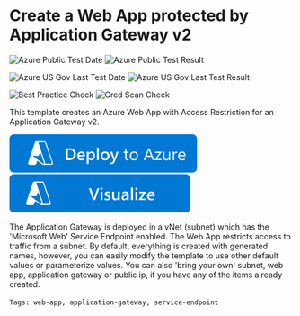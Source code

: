 # Create a Web App protected by Application Gateway v2

![Azure Public Test Date](https://azurequickstartsservice.blob.core.windows.net/badges/201-web-app-with-app-gateway-v2/PublicLastTestDate.svg)
![Azure Public Test Result](https://azurequickstartsservice.blob.core.windows.net/badges/201-web-app-with-app-gateway-v2/PublicDeployment.svg)

![Azure US Gov Last Test Date](https://azurequickstartsservice.blob.core.windows.net/badges/201-web-app-with-app-gateway-v2/FairfaxLastTestDate.svg)
![Azure US Gov Last Test Result](https://azurequickstartsservice.blob.core.windows.net/badges/201-web-app-with-app-gateway-v2/FairfaxDeployment.svg)

![Best Practice Check](https://azurequickstartsservice.blob.core.windows.net/badges/201-web-app-with-app-gateway-v2/BestPracticeResult.svg)
![Cred Scan Check](https://azurequickstartsservice.blob.core.windows.net/badges/201-web-app-with-app-gateway-v2/CredScanResult.svg)

This template creates an Azure Web App with Access Restriction for an Application Gateway v2.

[![Deploy To Azure](https://raw.githubusercontent.com/Azure/azure-quickstart-templates/master/1-CONTRIBUTION-GUIDE/images/deploytoazure.svg?sanitize=true)](https://portal.azure.com/#create/Microsoft.Template/uri/https%3A%2F%2Fraw.githubusercontent.com%2FAzure%2Fazure-quickstart-templates%2Fmaster%2F201-web-app-with-app-gateway-v2%2Fazuredeploy.json)
[![Visualize](https://raw.githubusercontent.com/Azure/azure-quickstart-templates/master/1-CONTRIBUTION-GUIDE/images/visualizebutton.svg?sanitize=true)](http://armviz.io/#/?load=https%3A%2F%2Fraw.githubusercontent.com%2FAzure%2Fazure-quickstart-templates%2Fmaster%2F201-web-app-with-app-gateway-v2%2Fazuredeploy.json)



The Application Gateway is deployed in a vNet (subnet) which has the 'Microsoft.Web' Service Endpoint enabled. The Web App restricts access to traffic from a subnet. By default, everything is created with generated names, however, you can easily modify the template to use other default values or parameterize values. You can also 'bring your own' subnet, web app, application gateway or public ip, if you have any of the items already created.

`Tags: web-app, application-gateway, service-endpoint`



